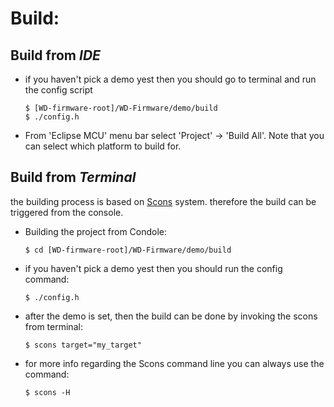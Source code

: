 # Build:
## Build from *IDE*
* if you haven't pick a demo yest then you should go to terminal and run the config script
  ```
  $ [WD-firmware-root]/WD-Firmware/demo/build
  $ ./config.h
  ```
* From 'Eclipse MCU' menu bar select 'Project' -> 'Build All'. Note that you can select which platform to build for.

## Build from *Terminal*
the building process is based on [Scons](https://scons.org/) system. therefore the build can be triggered from the console.
* Building the project from Condole:
  ```
  $ cd [WD-firmware-root]/WD-Firmware/demo/build
  ```

* if you haven't pick a demo yest then you should run the config command:
	```
	$ ./config.h
	```

* after the demo is set, then the build can be done by invoking the scons from terminal:
  ```
  $ scons target="my_target"
  ```

* for more info regarding the Scons command line you can always use the command:
  ```
  $ scons -H
  ```